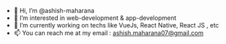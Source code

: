 - 👋 Hi, I’m @ashish-maharana
- 👀 I’m interested in web-development & app-development
- 🌱 I’m currently working on techs like VueJs, React Native, React JS , etc
- 📫 You can reach me at my email : ashish.maharana07@gmail.com

<!---
ashish-maharana/ashish-maharana is a ✨ special ✨ repository because its `README.md` (this file) appears on your GitHub profile.
You can click the Preview link to take a look at your changes.
--->
